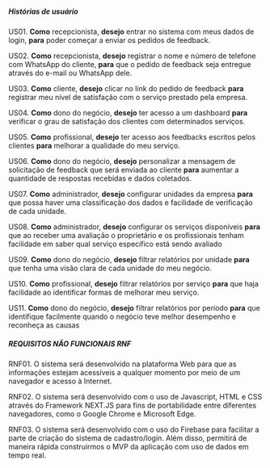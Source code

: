 ##### Histórias de usuário

US01. **Como** recepcionista, **desejo** entrar no sistema com meus dados de login, **para** poder começar a enviar os pedidos de feedback.

US02. **Como** recepcionista, **desejo** registrar o nome e número de telefone com WhatsApp do cliente, **para** que o pedido de feedback seja entregue através do e-mail ou WhatsApp dele.

US03. **Como** cliente, **desejo** clicar no link do pedido de feedback **para** registrar meu nível de satisfação com o serviço prestado pela empresa.

US04. **Como** dono do negócio, **desejo** ter acesso a um dashboard **para** verificar o grau de satisfação dos clientes com determinados serviços.

US05. **Como** profissional, **desejo** ter acesso aos feedbacks escritos pelos clientes **para** melhorar a qualidade do meu serviço. 

US06. **Como** dono do negócio, **desejo** personalizar a mensagem de solicitação de feedback que será enviada ao cliente **para** aumentar a quantidade de respostas recebidas e dados coletados.

US07. **Como** administrador, **desejo** configurar unidades da empresa **para** que possa haver uma classificação dos dados e facilidade de verificação de cada unidade.

US08. **Como** administrador, **desejo** configurar os serviços disponíveis **para** que ao receber uma avaliação o proprietário e os profissionais tenham facilidade em saber qual serviço específico está sendo avaliado

US09. **Como** dono do negócio, **desejo** filtrar relatórios por unidade **para** que tenha uma visão clara de cada unidade do meu negócio.

US10. **Como** profissional, **desejo** filtrar relatórios por serviço **para** que haja facilidade ao identificar formas de melhorar meu serviço.

US11. **Como** dono do negócio, **desejo** filtrar relatórios por período **para** que identifique facilmente quando o negócio teve melhor desempenho e reconheça as causas 

##### REQUISITOS NÃO FUNCIONAIS RNF 

RNF01. O sistema será desenvolvido na plataforma Web para que as informações estejam acessíveis a qualquer momento por meio de um navegador e acesso à Internet. 

RNF02. O sistema será desenvolvido com o uso de Javascript, HTML e CSS através do Framework NEXT.JS para fins de portabilidade entre diferentes navegadores, como o Google Chrome e Microsoft Edge. 

RNF03. O sistema será desenvolvido com o uso do Firebase para facilitar a parte de criação do sistema de cadastro/login. Além disso, permitirá de maneira rápida construirmos o MVP da aplicação com uso de dados em tempo real.
